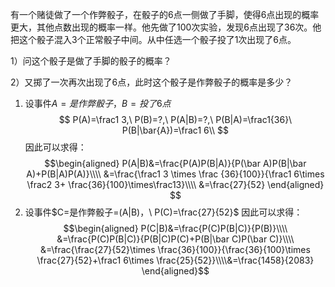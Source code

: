 有一个赌徒做了一个作弊骰子，在骰子的6点一侧做了手脚，使得6点出现的概率更大，其他点数出现的概率一样。他先做了100次实验，发现6点出现了36次。他把这个骰子混入3个正常骰子中间。从中任选一个骰子投了1次出现了6点。

1）问这个骰子是做了手脚的骰子的概率？

2）又掷了一次再次出现了6点，此时这个骰子是作弊骰子的概率是多少？

1) 设事件$A=是作弊骰子$，$B=投了6点$
$$
P(A)=\frac1 3,\ P(B)=?,\ P(A|B)=?,\ P(B|A)=\frac1{36}\ P(B|\bar{A})=\frac1 6\\ $$
	因此可以求得：
$$\begin{aligned} P(A|B)&=\frac{P(A)P(B|A)}{P(\bar A)P(B|\bar A)+P(B|A)P(A)}\\\\
&=\frac{\frac1 3 \times \frac {36}{100}}{\frac1 6\times \frac2 3+ \frac{36}{100}\times\frac13}\\\\
&=\frac{27}{52}
\end{aligned} $$
2) 设事件$C=是作弊骰子=(A|B)，\ P(C)=\frac{27}{52}$
	因此可以求得：
$$\begin{aligned}
P(C|B)&=\frac{P(C)P(B|C)}{P(B)}\\\\
&=\frac{P(C)P(B|C)}{P(B|C)P(C)+P(B|\bar C)P(\bar C)}\\\\
&=\frac{\frac{27}{52}\times \frac{36}{100}}{\frac{36}{100}\times \frac{27}{52}+\frac1 6\times \frac{25}{52}}\\\\&=\frac{1458}{2083}
\end{aligned}$$